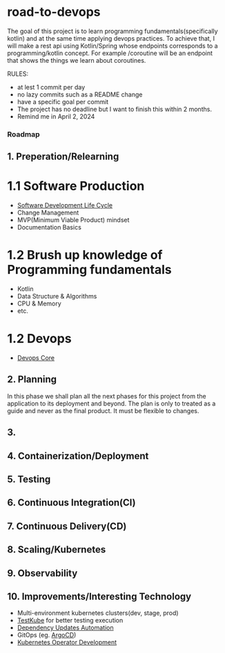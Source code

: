 # road-to-devops


The goal of this project is to learn programming fundamentals(specifically kotlin) and at the same time
applying devops practices. To achieve that, I will make a rest api using Kotlin/Spring whose endpoints 
corresponds to a programming/kotlin concept. For example /coroutine will be an endpoint that shows the
things we learn about coroutines.

RULES:
 - at lest 1 commit per day
 - no lazy commits such as a README change
 - have a specific goal per commit
 - The project has no deadline but I want to finish this within 2 months.
 - Remind me in April 2, 2024

### Roadmap
## 1. Preperation/Relearning
# 1.1 Software Production
- [Software Development Life Cycle](https://github.com/DevOpsHiveHQ/dynamic-devops-roadmap/blob/main/content/01-module.md#12-software-production---software-development-life-cycle)
- Change Management
- MVP(Minimum Viable Product) mindset
- Documentation Basics
# 1.2 Brush up knowledge of Programming fundamentals
- Kotlin
- Data Structure & Algorithms
- CPU & Memory
- etc.
# 1.2 Devops
- [Devops Core](https://github.com/DevOpsHiveHQ/dynamic-devops-roadmap/blob/main/content/01-module.md#15-devops-methodology---devops-and-devsecops-core-pillars)

## 2. Planning
In this phase we shall plan all the next phases for this project from the application to its deployment and beyond. The plan is only to treated as a guide and never as the final product. It must be flexible to changes.
  
## 3. 
## 4. Containerization/Deployment
## 5. Testing
## 6. Continuous Integration(CI)
## 7. Continuous Delivery(CD)
## 8. Scaling/Kubernetes
## 9. Observability
## 10. Improvements/Interesting Technology
- Multi-environment kubernetes clusters(dev, stage, prod)
- [TestKube](https://testkube.io) for better testing execution
- [Dependency Updates Automation](https://docs.github.com/en/code-security/getting-started/dependabot-quickstart-guide)
- GitOps (eg. [ArgoCD](https://argo-cd.readthedocs.io/en/stable/getting_started/))
- [Kubernetes Operator Development](https://tech.aabouzaid.com/2020/03/introduction-to-kubernetes-operators-presentation.html)
